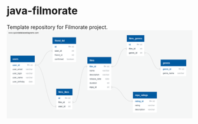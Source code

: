 # java-filmorate
Template repository for Filmorate project.
![Database Diagram](https://github.com/katty-gvr/java-filmorate/blob/main/QuickDBD-Free%20Diagram%20(2).png)
